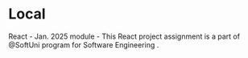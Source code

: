 # Local
React - Jan. 2025 module - This React project assignment is a part of @SoftUni program for Software Engineering .
